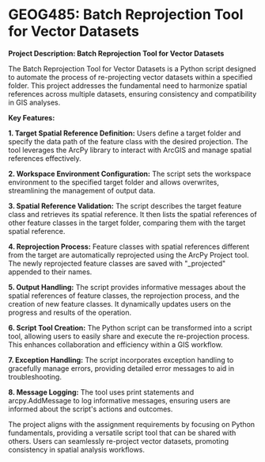 # GEOG485: Batch Reprojection Tool for Vector Datasets

<b>Project Description: Batch Reprojection Tool for Vector Datasets</b><br>

The Batch Reprojection Tool for Vector Datasets is a Python script designed to automate the process of re-projecting vector datasets within a specified folder. This project addresses the fundamental need to harmonize spatial references across multiple datasets, ensuring consistency and compatibility in GIS analyses.

<b>Key Features:</b>

<b>1. Target Spatial Reference Definition:</b> Users define a target folder and specify the data path of the feature class with the desired projection. The tool leverages the ArcPy library to interact with ArcGIS and manage spatial references effectively.

<b>2. Workspace Environment Configuration:</b> The script sets the workspace environment to the specified target folder and allows overwrites, streamlining the management of output data.

<b>3. Spatial Reference Validation:</b> The script describes the target feature class and retrieves its spatial reference. It then lists the spatial references of other feature classes in the target folder, comparing them with the target spatial reference.

<b>4. Reprojection Process:</b> Feature classes with spatial references different from the target are automatically reprojected using the ArcPy Project tool. The newly reprojected feature classes are saved with "_projected" appended to their names.

<b>5. Output Handling:</b> The script provides informative messages about the spatial references of feature classes, the reprojection process, and the creation of new feature classes. It dynamically updates users on the progress and results of the operation.

<b>6. Script Tool Creation:</b> The Python script can be transformed into a script tool, allowing users to easily share and execute the re-projection process. This enhances collaboration and efficiency within a GIS workflow.

<b>7. Exception Handling:</b> The script incorporates exception handling to gracefully manage errors, providing detailed error messages to aid in troubleshooting.

<b>8. Message Logging:</b> The tool uses print statements and arcpy.AddMessage to log informative messages, ensuring users are informed about the script's actions and outcomes.

The project aligns with the assignment requirements by focusing on Python fundamentals, providing a versatile script tool that can be shared with others. Users can seamlessly re-project vector datasets, promoting consistency in spatial analysis workflows.





